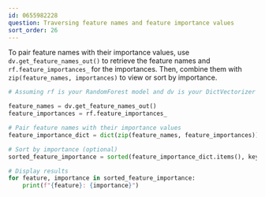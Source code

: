 ```yaml
---
id: 0655982228
question: Traversing feature names and feature importance values
sort_order: 26
---
```


To pair feature names with their importance values, use `dv.get_feature_names_out()` to retrieve the feature names and `rf.feature_importances_` for the importances. Then, combine them with `zip(feature_names, importances)` to view or sort by importance.

```python
# Assuming rf is your RandomForest model and dv is your DictVectorizer

feature_names = dv.get_feature_names_out()
feature_importances = rf.feature_importances_

# Pair feature names with their importance values
feature_importance_dict = dict(zip(feature_names, feature_importances))

# Sort by importance (optional)
sorted_feature_importance = sorted(feature_importance_dict.items(), key=lambda x: x[1], reverse=True)

# Display results
for feature, importance in sorted_feature_importance:
    print(f"{feature}: {importance}")
```